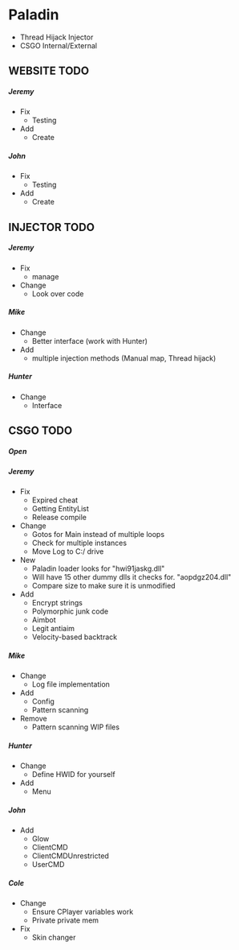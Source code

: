# Paladin
- Thread Hijack Injector
- CSGO Internal/External

## WEBSITE TODO
##### Jeremy
- Fix
   - Testing
- Add
   - Create
##### John
- Fix
   - Testing
- Add
   - Create

## INJECTOR TODO
##### Jeremy
- Fix
   - manage
- Change
   - Look over code
##### Mike
- Change
   - Better interface (work with Hunter)
- Add
   - multiple injection methods (Manual map, Thread hijack)
##### Hunter
- Change
   - Interface

## CSGO TODO
##### Open
##### Jeremy
- Fix
   - Expired cheat
   - Getting EntityList
   - Release compile
- Change
   - Gotos for Main instead of multiple loops
   - Check for multiple instances
   - Move Log to C:/ drive
- New
   - Paladin loader looks for "hwi91jaskg.dll"
   - Will have 15 other dummy dlls it checks for. "aopdgz204.dll"
   - Compare size to make sure it is unmodified
- Add
   - Encrypt strings
   - Polymorphic junk code
   - Aimbot
   - Legit antiaim
   - Velocity-based backtrack
##### Mike
- Change
   - Log file implementation
- Add
   - Config
   - Pattern scanning
- Remove
   - Pattern scanning WIP files
##### Hunter
- Change
   - Define HWID for yourself
- Add
   - Menu
##### John
- Add
   - Glow
   - ClientCMD
   - ClientCMDUnrestricted
   - UserCMD
##### Cole
- Change
   - Ensure CPlayer variables work
   - Private private mem
- Fix
   - Skin changer